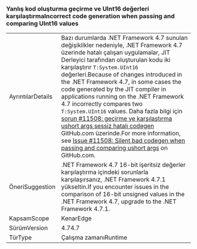 ### <a name="incorrect-code-generation-when-passing-and-comparing-uint16-values"></a><span data-ttu-id="fe069-101">Yanlış kod oluşturma geçirme ve UInt16 değerleri karşılaştırma</span><span class="sxs-lookup"><span data-stu-id="fe069-101">Incorrect code generation when passing and comparing UInt16 values</span></span>

|   |   |
|---|---|
|<span data-ttu-id="fe069-102">Ayrıntılar</span><span class="sxs-lookup"><span data-stu-id="fe069-102">Details</span></span>|<span data-ttu-id="fe069-103">Bazı durumlarda .NET Framework 4.7 sunulan değişiklikler nedeniyle, .NET Framework 4.7 üzerinde hatalı çalışan uygulamalar, JIT Derleyici tarafından oluşturulan kodu iki karşılaştırır <code>T:System.UInt16</code> değerleri.</span><span class="sxs-lookup"><span data-stu-id="fe069-103">Because of changes introduced in the .NET Framework 4.7, in some cases the code generated by the JIT compiler in applications running on the .NET Framework 4.7 incorrectly compares two <code>T:System.UInt16</code> values.</span></span> <span data-ttu-id="fe069-104">Daha fazla bilgi için [sorun #11508: geçirme ve karşılaştırma ushort args sessiz hatalı codegen](https://github.com/dotnet/coreclr/issues/11508) GitHub.com üzerinde.</span><span class="sxs-lookup"><span data-stu-id="fe069-104">For more information, see [Issue #11508: Silent bad codegen when passing and comparing ushort args](https://github.com/dotnet/coreclr/issues/11508) on GitHub.com.</span></span>|
|<span data-ttu-id="fe069-105">Öneri</span><span class="sxs-lookup"><span data-stu-id="fe069-105">Suggestion</span></span>|<span data-ttu-id="fe069-106">.NET Framework 4.7 16-bit işeritsiz değerler karşılaştırma içindeki sorunlarla karşılaşırsanız, .NET Framework 4.7.1 yükseltin.</span><span class="sxs-lookup"><span data-stu-id="fe069-106">If you encounter issues in the comparison of 16-bit unsigned values in the .NET Framework 4.7, upgrade to the .NET Framework 4.7.1.</span></span>|
|<span data-ttu-id="fe069-107">Kapsam</span><span class="sxs-lookup"><span data-stu-id="fe069-107">Scope</span></span>|<span data-ttu-id="fe069-108">Kenar</span><span class="sxs-lookup"><span data-stu-id="fe069-108">Edge</span></span>|
|<span data-ttu-id="fe069-109">Sürüm</span><span class="sxs-lookup"><span data-stu-id="fe069-109">Version</span></span>|<span data-ttu-id="fe069-110">4.7</span><span class="sxs-lookup"><span data-stu-id="fe069-110">4.7</span></span>|
|<span data-ttu-id="fe069-111">Tür</span><span class="sxs-lookup"><span data-stu-id="fe069-111">Type</span></span>|<span data-ttu-id="fe069-112">Çalışma zamanı</span><span class="sxs-lookup"><span data-stu-id="fe069-112">Runtime</span></span>|

